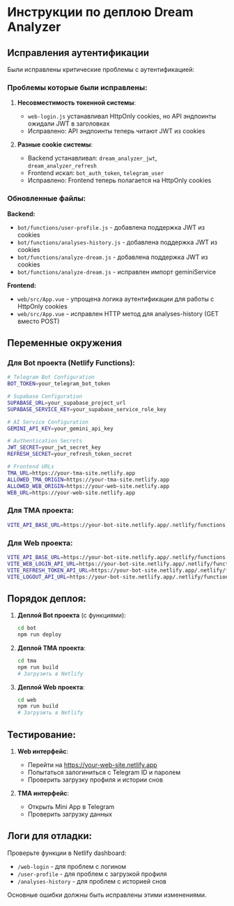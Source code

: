 # Инструкции по деплою Dream Analyzer

## Исправления аутентификации

Были исправлены критические проблемы с аутентификацией:

### Проблемы которые были исправлены:

1. **Несовместимость токенной системы**: 
   - `web-login.js` устанавливал HttpOnly cookies, но API эндпоинты ожидали JWT в заголовках
   - Исправлено: API эндпоинты теперь читают JWT из cookies

2. **Разные cookie системы**:
   - Backend устанавливал: `dream_analyzer_jwt`, `dream_analyzer_refresh`
   - Frontend искал: `bot_auth_token`, `telegram_user`
   - Исправлено: Frontend теперь полагается на HttpOnly cookies

### Обновленные файлы:

**Backend:**
- `bot/functions/user-profile.js` - добавлена поддержка JWT из cookies
- `bot/functions/analyses-history.js` - добавлена поддержка JWT из cookies  
- `bot/functions/analyze-dream.js` - добавлена поддержка JWT из cookies
- `bot/functions/analyze-dream.js` - исправлен импорт geminiService

**Frontend:**
- `web/src/App.vue` - упрощена логика аутентификации для работы с HttpOnly cookies
- `web/src/App.vue` - исправлен HTTP метод для analyses-history (GET вместо POST)

## Переменные окружения

### Для Bot проекта (Netlify Functions):

```bash
# Telegram Bot Configuration
BOT_TOKEN=your_telegram_bot_token

# Supabase Configuration
SUPABASE_URL=your_supabase_project_url
SUPABASE_SERVICE_KEY=your_supabase_service_role_key

# AI Service Configuration
GEMINI_API_KEY=your_gemini_api_key

# Authentication Secrets
JWT_SECRET=your_jwt_secret_key
REFRESH_SECRET=your_refresh_token_secret

# Frontend URLs
TMA_URL=https://your-tma-site.netlify.app
ALLOWED_TMA_ORIGIN=https://your-tma-site.netlify.app
ALLOWED_WEB_ORIGIN=https://your-web-site.netlify.app
WEB_URL=https://your-web-site.netlify.app
```

### Для TMA проекта:

```bash
VITE_API_BASE_URL=https://your-bot-site.netlify.app/.netlify/functions
```

### Для Web проекта:

```bash
VITE_API_BASE_URL=https://your-bot-site.netlify.app/.netlify/functions
VITE_WEB_LOGIN_API_URL=https://your-bot-site.netlify.app/.netlify/functions/web-login
VITE_REFRESH_TOKEN_API_URL=https://your-bot-site.netlify.app/.netlify/functions/refresh-token
VITE_LOGOUT_API_URL=https://your-bot-site.netlify.app/.netlify/functions/logout
```

## Порядок деплоя:

1. **Деплой Bot проекта** (с функциями):
   ```bash
   cd bot
   npm run deploy
   ```

2. **Деплой TMA проекта**:
   ```bash
   cd tma
   npm run build
   # Загрузить в Netlify
   ```

3. **Деплой Web проекта**:
   ```bash
   cd web
   npm run build
   # Загрузить в Netlify
   ```

## Тестирование:

1. **Web интерфейс**:
   - Перейти на https://your-web-site.netlify.app
   - Попытаться залогиниться с Telegram ID и паролем
   - Проверить загрузку профиля и истории снов

2. **TMA интерфейс**:
   - Открыть Mini App в Telegram
   - Проверить загрузку данных

## Логи для отладки:

Проверьте функции в Netlify dashboard:
- `/web-login` - для проблем с логином
- `/user-profile` - для проблем с загрузкой профиля
- `/analyses-history` - для проблем с историей снов

Основные ошибки должны быть исправлены этими изменениями.